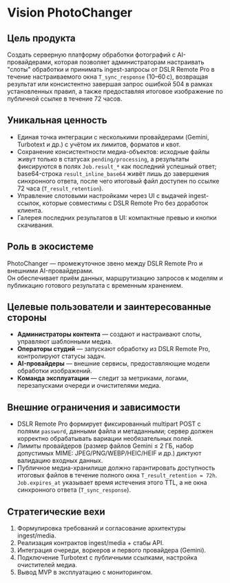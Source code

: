 # Vision PhotoChanger

## Цель продукта
Создать серверную платформу обработки фотографий с AI-провайдерами, которая позволяет администраторам настраивать "слоты" обработки и принимать ingest-запросы от DSLR Remote Pro в течение настраиваемого окна `T_sync_response` (10–60 с), возвращая результат или консистентно завершая запрос ошибкой 504 в рамках установленных правил, а также предоставляя итоговое изображение по публичной ссылке в течение 72 часов.

## Уникальная ценность
- Единая точка интеграции с несколькими провайдерами (Gemini, Turbotext и др.) с учётом их лимитов, форматов и квот.
- Сохранение консистентности медиа-объектов: исходные файлы живут только в статусах `pending/processing`, а результаты фиксируются в полях `Job.result_*` как последний успешный ответ; base64-строка `result_inline_base64` живёт лишь до завершения синхронного ответа, после чего итоговый файл доступен по ссылке 72 часа (`T_result_retention`).
- Управление слотовыми настройками через UI с выдачей ingest-ссылок, которые совместимы с DSLR Remote Pro без доработок клиента.
- Галерея последних результатов в UI: компактные превью и кнопки скачивания.

## Роль в экосистеме
PhotoChanger — промежуточное звено между DSLR Remote Pro и внешними AI-провайдерами.  
Он обеспечивает приём данных, маршрутизацию запросов к моделям и публикацию готового результата с временным хранением.

## Целевые пользователи и заинтересованные стороны
- **Администраторы контента** — создают и настраивают слоты, управляют шаблонными медиа.
- **Операторы студий** — запускают обработку из DSLR Remote Pro, контролируют статусы задач.
- **AI-провайдеры** — внешние сервисы, предоставляющие модели обработки изображений.
- **Команда эксплуатации** — следит за метриками, логами, перезапусками очереди и очистителями медиа.


## Внешние ограничения и зависимости
- DSLR Remote Pro формирует фиксированный multipart POST с полями `password`, данными файла и метаданными; сервер должен корректно обрабатывать вариации необязательных полей.
- Лимиты провайдеров (размер файлов Gemini ≤ 2 ГБ, набор допустимых MIME: JPEG/PNG/WEBP/HEIC/HEIF и др.) диктуют валидацию входных данных.
- Публичное медиа-хранилище должно гарантировать доступность итоговых файлов в течение полного окна `T_result_retention = 72h`.  
`Job.expires_at` указывает время истечения этого TTL, а не окна синхронного ответа (`T_sync_response`).


## Стратегические вехи
1. Формулировка требований и согласование архитектуры ingest/media.
2. Реализация контрактов ingest/media + стабы API.
3. Интеграция очереди, воркеров и первого провайдера (Gemini).
4. Подключение Turbotext с публичными ссылками, настройка очистителей медиа.
5. Вывод MVP в эксплуатацию с мониторингом.
